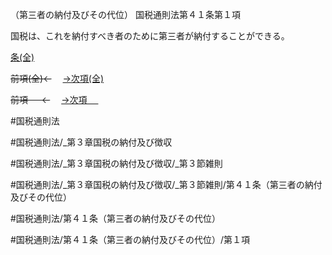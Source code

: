 （第三者の納付及びその代位）
国税通則法第４１条第１項

国税は、これを納付すべき者のために第三者が納付することができる。

[条(全)](国税通則法＿＿＿＿＿第４１条_.md)

~~前項(全)←~~　  [→次項(全)](国税通則法＿＿＿＿＿第４１条第２項_.md)

~~前項 　 ←~~　  [→次項 　 ](国税通則法＿＿＿＿＿第４１条第２項.md)



#国税通則法

#国税通則法/_第３章国税の納付及び徴収

#国税通則法/_第３章国税の納付及び徴収/_第３節雑則

#国税通則法/_第３章国税の納付及び徴収/_第３節雑則/第４１条（第三者の納付及びその代位）

#国税通則法/第４１条（第三者の納付及びその代位）

#国税通則法/第４１条（第三者の納付及びその代位）/第１項

